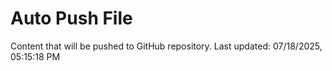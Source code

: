 # Auto Push File

Content that will be pushed to GitHub repository.
Last updated: 07/18/2025, 05:15:18 PM